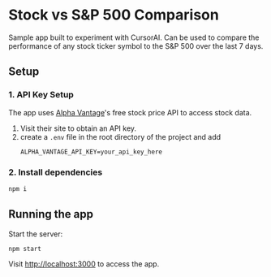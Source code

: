 # Stock vs S&P 500 Comparison
Sample app built to experiment with CursorAI. Can be used to compare the performance of any stock ticker symbol to the S&P 500 over the last 7 days.

## Setup

### 1. API Key Setup
The app uses [Alpha Vantage](https://www.alphavantage.co/)'s free stock price API to access stock data.

 1. Visit their site to obtain an API key.
 1. create a `.env` file in the root directory of the project and add
    ```
    ALPHA_VANTAGE_API_KEY=your_api_key_here
    ```
### 2. Install dependencies
```sh
npm i
```

## Running the app

Start the server:
```sh
npm start
```

Visit [http://localhost:3000](http://localhost:3000) to access the app.